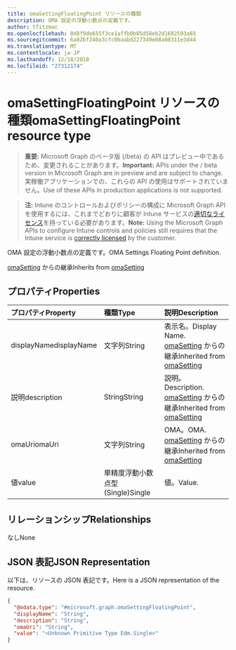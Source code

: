 ```yaml
---
title: omaSettingFloatingPoint リソースの種類
description: OMA 設定の浮動小数点の定義です。
author: tfitzmac
ms.openlocfilehash: 0d8f9de655f3ce1affb0b85d58eb2d1682593a65
ms.sourcegitcommit: 6a82bf240a3cfc0baabd227349e08a08311e3d44
ms.translationtype: MT
ms.contentlocale: ja-JP
ms.lasthandoff: 12/18/2018
ms.locfileid: "27312174"
---
```

# <a name="omasettingfloatingpoint-resource-type"></a><span data-ttu-id="853a7-103">omaSettingFloatingPoint リソースの種類</span><span class="sxs-lookup"><span data-stu-id="853a7-103">omaSettingFloatingPoint resource type</span></span>

> <span data-ttu-id="853a7-104">**重要:** Microsoft Graph のベータ版 (/beta) の API はプレビュー中であるため、変更されることがあります。</span><span class="sxs-lookup"><span data-stu-id="853a7-104">**Important:** APIs under the / beta version in Microsoft Graph are in preview and are subject to change.</span></span> <span data-ttu-id="853a7-105">実稼働アプリケーションでの、これらの API の使用はサポートされていません。</span><span class="sxs-lookup"><span data-stu-id="853a7-105">Use of these APIs in production applications is not supported.</span></span>

> <span data-ttu-id="853a7-106">**注:** Intune のコントロールおよびポリシーの構成に Microsoft Graph API を使用するには、これまでどおりに顧客が Intune サービスの[適切なライセンス](https://go.microsoft.com/fwlink/?linkid=839381)を持っている必要があります。</span><span class="sxs-lookup"><span data-stu-id="853a7-106">**Note:** Using the Microsoft Graph APIs to configure Intune controls and policies still requires that the Intune service is [correctly licensed](https://go.microsoft.com/fwlink/?linkid=839381) by the customer.</span></span>

<span data-ttu-id="853a7-107">OMA 設定の浮動小数点の定義です。</span><span class="sxs-lookup"><span data-stu-id="853a7-107">OMA Settings Floating Point definition.</span></span>

<span data-ttu-id="853a7-108">[omaSetting](../resources/intune-deviceconfig-omasetting.md) からの継承</span><span class="sxs-lookup"><span data-stu-id="853a7-108">Inherits from [omaSetting](../resources/intune-deviceconfig-omasetting.md)</span></span>

## <a name="properties"></a><span data-ttu-id="853a7-109">プロパティ</span><span class="sxs-lookup"><span data-stu-id="853a7-109">Properties</span></span>
|<span data-ttu-id="853a7-110">プロパティ</span><span class="sxs-lookup"><span data-stu-id="853a7-110">Property</span></span>|<span data-ttu-id="853a7-111">種類</span><span class="sxs-lookup"><span data-stu-id="853a7-111">Type</span></span>|<span data-ttu-id="853a7-112">説明</span><span class="sxs-lookup"><span data-stu-id="853a7-112">Description</span></span>|
|:---|:---|:---|
|<span data-ttu-id="853a7-113">displayName</span><span class="sxs-lookup"><span data-stu-id="853a7-113">displayName</span></span>|<span data-ttu-id="853a7-114">文字列</span><span class="sxs-lookup"><span data-stu-id="853a7-114">String</span></span>|<span data-ttu-id="853a7-115">表示名。</span><span class="sxs-lookup"><span data-stu-id="853a7-115">Display Name.</span></span> <span data-ttu-id="853a7-116">[omaSetting](../resources/intune-deviceconfig-omasetting.md) からの継承</span><span class="sxs-lookup"><span data-stu-id="853a7-116">Inherited from [omaSetting](../resources/intune-deviceconfig-omasetting.md)</span></span>|
|<span data-ttu-id="853a7-117">説明</span><span class="sxs-lookup"><span data-stu-id="853a7-117">description</span></span>|<span data-ttu-id="853a7-118">String</span><span class="sxs-lookup"><span data-stu-id="853a7-118">String</span></span>|<span data-ttu-id="853a7-119">説明。</span><span class="sxs-lookup"><span data-stu-id="853a7-119">Description.</span></span> <span data-ttu-id="853a7-120">[omaSetting](../resources/intune-deviceconfig-omasetting.md) からの継承</span><span class="sxs-lookup"><span data-stu-id="853a7-120">Inherited from [omaSetting](../resources/intune-deviceconfig-omasetting.md)</span></span>|
|<span data-ttu-id="853a7-121">omaUri</span><span class="sxs-lookup"><span data-stu-id="853a7-121">omaUri</span></span>|<span data-ttu-id="853a7-122">文字列</span><span class="sxs-lookup"><span data-stu-id="853a7-122">String</span></span>|<span data-ttu-id="853a7-123">OMA。</span><span class="sxs-lookup"><span data-stu-id="853a7-123">OMA.</span></span> <span data-ttu-id="853a7-124">[omaSetting](../resources/intune-deviceconfig-omasetting.md) からの継承</span><span class="sxs-lookup"><span data-stu-id="853a7-124">Inherited from [omaSetting](../resources/intune-deviceconfig-omasetting.md)</span></span>|
|<span data-ttu-id="853a7-125">値</span><span class="sxs-lookup"><span data-stu-id="853a7-125">value</span></span>|<span data-ttu-id="853a7-126">単精度浮動小数点型 (Single)</span><span class="sxs-lookup"><span data-stu-id="853a7-126">Single</span></span>|<span data-ttu-id="853a7-127">値。</span><span class="sxs-lookup"><span data-stu-id="853a7-127">Value.</span></span>|

## <a name="relationships"></a><span data-ttu-id="853a7-128">リレーションシップ</span><span class="sxs-lookup"><span data-stu-id="853a7-128">Relationships</span></span>
<span data-ttu-id="853a7-129">なし</span><span class="sxs-lookup"><span data-stu-id="853a7-129">None</span></span>
## <a name="json-representation"></a><span data-ttu-id="853a7-130">JSON 表記</span><span class="sxs-lookup"><span data-stu-id="853a7-130">JSON Representation</span></span>
<span data-ttu-id="853a7-131">以下は、リソースの JSON 表記です。</span><span class="sxs-lookup"><span data-stu-id="853a7-131">Here is a JSON representation of the resource.</span></span>
<!-- {
  "blockType": "resource",
  "@odata.type": "microsoft.graph.omaSettingFloatingPoint"
}
-->
``` json
{
  "@odata.type": "#microsoft.graph.omaSettingFloatingPoint",
  "displayName": "String",
  "description": "String",
  "omaUri": "String",
  "value": "<Unknown Primitive Type Edm.Single>"
}
```





